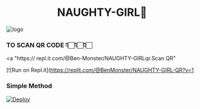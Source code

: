 <h1 align="center"><b> NAUGHTY-GIRL🔞  </b></h1>

![logo](https://i.ibb.co/Tr20bTv/images-3.jpg) 

### TO SCAN QR CODE 👇🏻👇🏻👇🏻




<a "https:// repl.it.com/@Ben-Monster/NAUGHTY-GIRLqr.Scan QR" 


[![Run on Repl.it](https://replit.com/@BenMonster/NAUGHTY-GIRL-QR?v=1





### Simple Method
  
[![Deploy](https://www.herokucdn.com/deploy/button.svg)](https://heroku.com/deploy?template=https://github.com/Ben-Monster/Naughty-girl.git)

     


